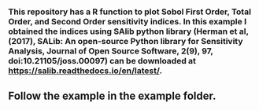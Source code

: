 ### This repository has a R function to plot Sobol First Order, Total Order, and Second Order sensitivity indices. In this example I obtained the indices using SAlib python library (Herman et al, (2017), SALib: An open-source Python library for Sensitivity Analysis, Journal of Open Source Software, 2(9), 97, doi:10.21105/joss.00097) can be downloaded at https://salib.readthedocs.io/en/latest/.

## Follow the example in the example folder.


